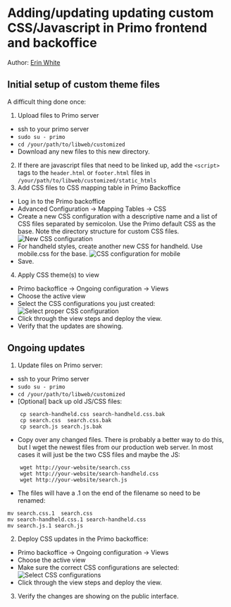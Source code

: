 # Adding/updating updating custom CSS/Javascript in Primo frontend and backoffice

Author: [Erin White](mailto:erwhite@vcu.edu)

## Initial setup of custom theme files

A difficult thing done once:

1. Upload files to Primo server
  * ssh to your primo server
  * `sudo su - primo`
  * `cd /your/path/to/libweb/customized`
  * Download any new files to this new directory. 
2. If there are javascript files that need to be linked up, add the `<script>` tags to the `header.html` or `footer.html` files in `/your/path/to/libweb/customized/static_htmls`
3. Add CSS files to CSS mapping table in Primo Backoffice
  * Log in to the Primo backoffice
  * Advanced Configuration -> Mapping Tables -> CSS
  * Create a new CSS configuration with a descriptive name and a list of CSS files separated by semicolon. Use the Primo default CSS as the base. Note the directory structure for custom CSS files.
  ![New CSS configuration](http://vculibraries.github.io/alma-primo-customizations/readme-images/image_1.png)
  * For handheld styles, create another new CSS for handheld. Use mobile.css for the base.
  ![CSS configuration for mobile](http://vculibraries.github.io/alma-primo-customizations/readme-images/image_2.png)
  * Save.
4. Apply CSS theme(s) to view
  * Primo backoffice -> Ongoing configuration -> Views
  * Choose the active view
  * Select the CSS configurations you just created:
  ![Select proper CSS configuration](http://vculibraries.github.io/alma-primo-customizations/readme-images/image_3.png)  
  * Click through the view steps and deploy the view.
  * Verify that the updates are showing.

## Ongoing updates

1. Update files on Primo server:
  * ssh to your Primo server
  * `sudo su - primo`
  * `cd /your/path/to/libweb/customized`
  * [Optional] back up old JS/CSS files:
  ```
      cp search-handheld.css search-handheld.css.bak
      cp search.css  search.css.bak
      cp search.js search.js.bak
  ```
  * Copy over any changed files. There is probably a better way to do this, but I wget the newest files from our production web server. In most cases it will just be the two CSS files and maybe the JS:
  ```
      wget http://your-website/search.css
      wget http://your-website/search-handheld.css 
      wget http://your-website/search.js
  ```
  * The files will have a .1 on the end of the filename so need to be renamed:
  ```
  mv search.css.1  search.css
  mv search-handheld.css.1 search-handheld.css
  mv search.js.1 search.js
  ```
2. Deploy CSS updates in the Primo backoffice:
  * Primo backoffice -> Ongoing configuration -> Views
  * Choose the active view
  * Make sure the correct CSS configurations are selected:
  ![Select CSS configurations](http://vculibraries.github.io/alma-primo-customizations/readme-images/image_4.png)
  * Click through the view steps and deploy the view.
3. Verify the changes are showing on the public interface.


